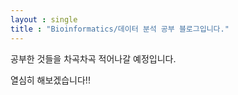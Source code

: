 ```yaml
---
layout : single
title : "Bioinformatics/데이터 분석 공부 블로그입니다."
---
```


공부한 것들을 차곡차곡 적어나갈 예정입니다.

열심히 해보겠습니다!!
